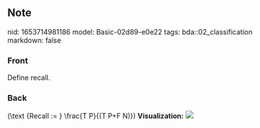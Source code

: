 ## Note
nid: 1653714981186
model: Basic-02d89-e0e22
tags: bda::02_classification
markdown: false

### Front
Define recall.

### Back
\(\text {Recall := } \frac{T P}{(T P+F N)}\) <b>Visualization:</b>
<img src="Screen-Shot-2020-05-12-at-8.30.48-PM.png">

